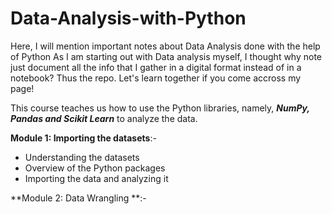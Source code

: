 # Data-Analysis-with-Python
Here, I will mention important notes about Data Analysis done with the help of Python
As I am starting out with Data analysis myself, I thought why note just document all the info that I gather in a digital format instead of in a notebook? Thus the repo.
Let's learn together if you come accross my page!

This course teaches us how to use the Python libraries, namely, ***NumPy, Pandas and Scikit Learn*** to analyze the data.

**Module 1: Importing the datasets**:-
- Understanding the datasets
- Overview of the Python packages
- Importing the data and analyzing it

**Module 2: Data Wrangling **:-
